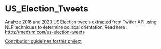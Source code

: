 # US_Election_Tweets
Analyze 2016 and 2020 US Election tweets extracted from Twitter API using NLP techniques to determine political orientation. Read here : https://medium.com/us-election-tweets


[Contribution guidelines for this project](docs/CONTRIBUTING.md)
